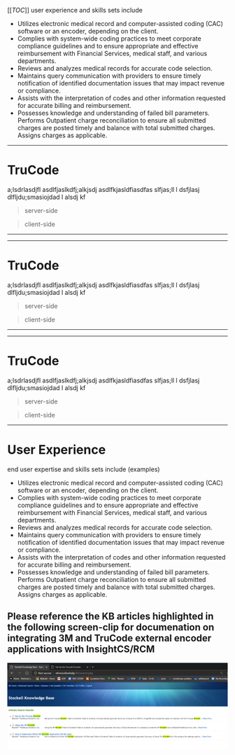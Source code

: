 [[_TOC_]]
user experience and skills sets include

- Utilizes electronic medical record and computer-assisted coding (CAC) software or an encoder, depending on the client.
- Complies with system-wide coding practices to meet corporate compliance guidelines and to ensure appropriate and effective reimbursement with Financial Services, medical staff, and various departments.
- Reviews and analyzes medical records for accurate code selection.
- Maintains query communication with providers to ensure timely notification of identified documentation issues that may impact revenue or compliance.
- Assists with the interpretation of codes and other information requested for accurate billing and reimbursement.
- Possesses knowledge and understanding of failed bill parameters. Performs Outpatient charge reconciliation to ensure all submitted charges are posted timely and balance with total submitted charges. Assigns charges as applicable.

---

# TruCode
a;lsdrlasdjfl asdlfjaslkdfj;alkjsdj asdlfkjasldfiasdfas  slfjas;ll l dsfjlasj  dlfljdu;smasiojdad l alsdj kf

> server-side

> client-side
---

---

# TruCode
a;lsdrlasdjfl asdlfjaslkdfj;alkjsdj asdlfkjasldfiasdfas  slfjas;ll l dsfjlasj  dlfljdu;smasiojdad l alsdj kf

> server-side

> client-side
---

---

# TruCode
a;lsdrlasdjfl asdlfjaslkdfj;alkjsdj asdlfkjasldfiasdfas  slfjas;ll l dsfjlasj  dlfljdu;smasiojdad l alsdj kf

> server-side

> client-side
---
# User Experience
end user expertise and skills sets include (examples)

- Utilizes electronic medical record and computer-assisted coding (CAC) software or an encoder, depending on the client.
- Complies with system-wide coding practices to meet corporate compliance guidelines and to ensure appropriate and effective reimbursement with Financial Services, medical staff, and various departments.
- Reviews and analyzes medical records for accurate code selection.
- Maintains query communication with providers to ensure timely notification of identified documentation issues that may impact revenue or compliance.
- Assists with the interpretation of codes and other information requested for accurate billing and reimbursement.
- Possesses knowledge and understanding of failed bill parameters. Performs Outpatient charge reconciliation to ensure all submitted charges are posted timely and balance with total submitted charges. Assigns charges as applicable.

Please reference the KB articles highlighted in the following screen-clip for documenation on integrating 3M and TruCode external encoder applications with InsightCS/RCM
---


![image.png](/.attachments/image-ea48b93a-4607-4c2f-bbf4-4b57cec72830.png)

